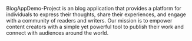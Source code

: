 BlogAppDemo-Project is an blog application that provides a platform for individuals to express their thoughts, share their experiences, and engage with a community of readers and writers. Our mission is to empower content creators with a simple yet powerful tool to publish their work and connect with audiences around the world.
